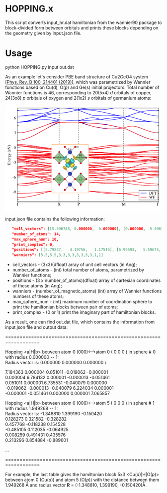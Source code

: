 # HOPPING.x

This script converts input_hr.dat hamiltonian from  the wannier90 package to block-divided form between orbitals and prints these blocks depending on the geometry given by input.json file.

# Usage 
python HOPPING.py input out.dat

As an example let's consider PBE band structure of Cu2GeO4 system [[Phys. Rev. B 100, 214401 (2019)](https://journals.aps.org/prb/abstract/10.1103/PhysRevB.100.214401)], which was parametrized by Wannier functions based on Cu(d), O(p) and Ge(s) initial projectors. Total number of Wannier functions is 46, corresponding to 20(5x4) *d* orbitals of copper, 24(3x8) *p* orbitals of oxygen and 2(1x2) *s* orbitals of germanium atoms:

![alt text](https://github.com/danis-b/HOPPING/blob/main/example/bands.png)

input.json file contains the following information:

```json
   "cell_vectors": [[5.596748, 0.000000,  0.000000], [0.000000,  5.596748,  0.000000], [2.798374, 2.798374, 4.700648]],
   "number_of_atoms": 14,
   "max_sphere_num": 10,
   "print_complex": 0,
   "positions": [[2.79837,   4.19756,   1.17516], [6.99593,   5.59675,   3.52549], [2.79837,   1.39919,   1.17516], [4.19756,   5.59675,   3.52549], [5.59675,   6.94556,   3.37506], [1.44956,   5.59675,   1.02474], [5.59675,   4.24793,   3.37506], [4.14719,   5.59675,   1.02474], [2.79837,   4.24793,   3.67591], [1.44956,   2.79837,   1.32558], [2.79837,   6.94556,   3.67591], [4.14719,   2.79837,   1.32558], [0.00000,   0.00000,   0.00000], [5.59675,   2.79837,   2.35032]],
   "wanniers": [5,5,5,5,3,3,3,3,3,3,3,3,1,1]
```
* cell_vectors - (3x3)(dfloat) array of unit cell vectors (in Ang);
* number_of_atoms - (int) total number of atoms, parametrized by Wannier functions;
* positions - (3 x number_of_atoms)(dfloat) array of cartesian coordinates of these atoms (in Ang);
* wanniers - (number_of_magnetic_atoms) (int) array of Wannier functions numbers of these atoms;
* max_sphere_num - (int) maximum number of coordination sphere to print the hamiltonian blocks between pair of atoms;
* print_complex - (0 or 1) print the imaginary part of hamiltonian blocks.  

As a result, one can find out.dat file, which contains the information from input.json file and output data:

==================================================================

Hopping <a|H|b> between atom  0 (000)<-->atom  0 ( 0 0 0 ) in sphere # 0  with radius  0.000000  -- 1:  
Radius vector is: 0.000000 0.000000 0.000000 \

 7.184363   0.000004   0.051011  -0.019062  -0.000001 \
 0.000004   6.784132   0.000001  -0.000013  -0.051461 \
 0.051011   0.000001   6.735531  -0.040079   0.000000 \
-0.019062  -0.000013  -0.040079   6.224034   0.000001 \
-0.000001  -0.051461   0.000000   0.000001   7.065857 

Hopping <a|H|b> between atom  0 (000)<-->atom  5 ( 0 0 0 ) in sphere # 1  with radius  1.949268  -- 1:  
Radius vector is: -1.348810 1.399190 -0.150420 \
 0.128273   0.321582  -0.328282 \
 0.457768  -0.118238   0.154528 \
-0.485105   0.112035  -0.064925 \
 0.008259   0.491431   0.435576 \
 0.213296   0.854884  -0.889601 

...

==================================================================

For example, the last table gives the hamiltonian block 5x3  <Cu(*d*)|H|O(*p*)> between atom 0 (Cu(*d*)) and atom 5 (O(*p*)) with the distance between them 1.949268 Å and radius vector **R** = (-1.348810, 1.399190, -0.150420)Å.
